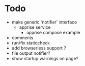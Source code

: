 # Todo
- make generic 'notifier' interface
    - apprise service
        - apprise compose example
- comments
- run/fix staticcheck
- add browserless support ?
- file output notifier?
- show startup warnings on page?